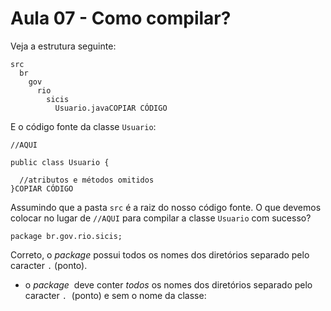 # Aula 07 - Como compilar?

Veja a estrutura seguinte:

```
src
  br
    gov
      rio
        sicis
          Usuario.javaCOPIAR CÓDIGO
```

E o código fonte da classe `Usuario`:

```
//AQUI

public class Usuario {

  //atributos e métodos omitidos
}COPIAR CÓDIGO
```

Assumindo que a pasta `src` é a raiz do nosso código fonte. O que devemos colocar no lugar de `//AQUI` para compilar a classe `Usuario` com sucesso?

`package br.gov.rio.sicis;`

Correto, o *package* possui todos os nomes dos diretórios separado pelo caracter `.` (ponto).

- o *package*  deve conter *todos* os nomes dos diretórios separado pelo caracter `.`  (ponto) e sem o nome da classe: